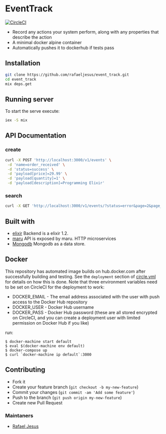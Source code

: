 # EventTrack

[![CircleCI](https://circleci.com/gh/rafaeljesus/event_track.svg?style=svg)](https://circleci.com/gh/rafaeljesus/event_track)

* Record any actions your system perform, along with any properties that describe the action
* A minimal docker alpine container
* Automatically pushes it to dockerhub if tests pass

## Installation
```bash
git clone https://github.com/rafaeljesus/event_track.git
cd event_track
mix deps.get
```

## Running server
To start the serve execute:
```bash
iex -S mix
```

## API Documentation
### create
```bash
curl -X POST 'http://localhost:3000/v1/events' \
 -d 'name=order_received' \
 -d 'status=success' \
 -d 'payload[price]=29.99' \
 -d 'payload[quantity]=1' \
 -d 'payload[description]=Programming Elixir'
```

### search
```bash
curl -X GET 'http://localhost:3000/v1/events/?status=error&page=2&page_size=25'
```

## Built with
- [elixir](http://elixir-lang.org) Backend is a elixir 1.2.
- [maru](https://github.com/falood/maru) API is exposed by maru. HTTP microservices
- [Mongodb](https://www.mongodb.com) Mongodb as a data store.

## Docker
This repository has automated image builds on hub.docker.com after successfully building and testing. See the `deployment` section of [circle.yml](circle.yml) for details on how this is done. Note that three environment variables need to be set on CircleCI for the deployment to work:

  * DOCKER_EMAIL - The email address associated with the user with push access to the Docker Hub repository
  * DOCKER_USER - Docker Hub username
  * DOCKER_PASS - Docker Hub password (these are all stored encrypted on CircleCI, and you can create a deployment user with limited permission on Docker Hub if you like)

run:
```
$ docker-machine start default
$ eval $(docker-machine env default)
$ docker-compose up
$ curl `docker-machine ip default`:3000
```

## Contributing
- Fork it
- Create your feature branch (`git checkout -b my-new-feature`)
- Commit your changes (`git commit -am 'Add some feature'`)
- Push to the branch (`git push origin my-new-feature`)
- Create new Pull Request

### Maintaners

* [Rafael Jesus](https://github.com/rafaeljesus)
